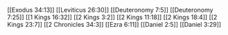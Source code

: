 [[Exodus 34:13]]
[[Leviticus 26:30]]
[[Deuteronomy 7:5]]
[[Deuteronomy 7:25]]
[[1 Kings 16:32]]
[[2 Kings 3:2]]
[[2 Kings 11:18]]
[[2 Kings 18:4]]
[[2 Kings 23:7]]
[[2 Chronicles 34:3]]
[[Ezra 6:11]]
[[Daniel 2:5]]
[[Daniel 3:29]]
